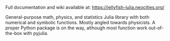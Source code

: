 Full documentation and wiki available at: https://jellyfish-julia.neocities.org/

General-purpose math, physics, and statistics Julia library with both numerical and symbolic functions. Mostly angled towards physicists. A proper Python package is on the way, although most function work out-of-the-box with pyjulia.
